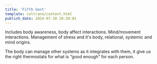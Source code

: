 ```yaml
---
title: 'Fifth Gent'
template: coltrane/content.html
publish_date: 2024-07-30 20:20:01
---
```


Includes body awareness, body affect interactions. Mind/movement interactions. Management of stress and it's body, relational, systemic and mind origins.

The body can manage other systems as it integrates with them, it give us the right thermostats for what is “good enough” for each person.